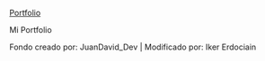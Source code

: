 [ Portfolio](https://ikerowo.github.io/Portfolio-/)

Mi Portfolio

Fondo creado por: JuanDavid_Dev | Modificado por: Iker Erdociain
